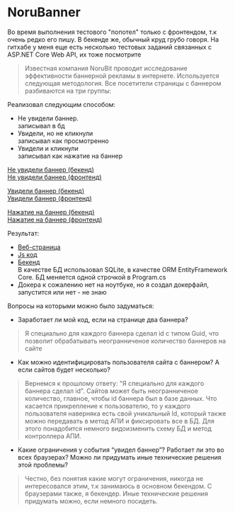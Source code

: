 # NoruBanner

Во время выполнения тестового "попотел" только с фронтендом, т.к очень редко его пишу. В бекенде же, обычный круд грубо говоря.
На гитхабе у меня еще есть несколько тестовых заданий связанных с ASP.NET Core Web API, их тоже посмотрите

> Известная компания NoruBit проводит исследование эффективности баннерной
рекламы в интернете. Используется следующая методология. Все посетители
страницы с баннером разбиваются на три группы:

Реализовал следующим способом:
- Не увидели баннер.    
записывал в бд
- Увидели, но не кликнули <br/>
записывал как просмотренно 
- Увидели и кликнули     
записывал как нажатие на баннер

[Не увидели баннер (бекенд)](https://github.com/egorrrmiller/NoruBanner/blob/d05e2e2e17070ef0df368705792ce68484d13b77/Tibuon/Controllers/BannerController.cs#L41-L53) <br/>
[Не увидели баннер (фронтенд)](https://github.com/egorrrmiller/NoruBanner/blob/b8df875714a5359c9baa586ec510d32d4a47fa3c/Tibuon/Views/Home/Index.cshtml#L23-L39)

[Увидели баннер (бекенд)](https://github.com/egorrrmiller/NoruBanner/blob/d05e2e2e17070ef0df368705792ce68484d13b77/Tibuon/Controllers/BannerController.cs#L41-L53) <br/>
[Увидели баннер (фронтенд)](https://github.com/egorrrmiller/NoruBanner/blob/d05e2e2e17070ef0df368705792ce68484d13b77/Tibuon/Views/Home/Index.cshtml#L11-L20)

[Нажатие на баннер (бекенд)](https://github.com/egorrrmiller/NoruBanner/blob/d05e2e2e17070ef0df368705792ce68484d13b77/Tibuon/Controllers/BannerController.cs#L21-L35) <br/>
[Нажатие на баннер (фронтенд)](https://github.com/egorrrmiller/NoruBanner/blob/d05e2e2e17070ef0df368705792ce68484d13b77/Tibuon/Views/Home/Index.cshtml#L25-L40)


Результат: <br/>
- [Веб-страница](https://github.com/egorrrmiller/NoruBanner/blob/d05e2e2e17070ef0df368705792ce68484d13b77/Tibuon/Views/Home/Index.cshtml)
- [Js код](https://github.com/egorrrmiller/NoruBanner/blob/d05e2e2e17070ef0df368705792ce68484d13b77/Tibuon/Views/Home/Index.cshtml#L8-L41)
- [Бекенд](https://github.com/egorrrmiller/NoruBanner/tree/master/Tibuon) <br/>
В качестве БД использовал SQLite, в качестве ORM EntityFramework Core. БД меняется одной строчкой в Program.cs
- Докера к сожалению нет на ноутбуке, но я создал докерфайл, запустится или нет - не знаю

Вопросы на которыми можно было задуматься:
- Заработает ли мой код, если на странице два баннера? <br/>
> Я специально для каждого баннера сделал id с типом Guid, что позволит обрабатывать неогранниченое количество баннеров на сайте <br/>

- Как можно идентифицировать пользователя сайта с баннером? А если сайтов
будет несколько? <br/>
> Вернемся к прошлому ответу: "Я специально для каждого баннера сделал id". Сайтов может быть неогранниченое количество, главное, чтобы id баннера был в базе данных. Что касается прикрепление к пользователю, то у каждого пользователя наверняка есть свой уникальный Id, который также можно передавать в метод АПИ и фиксировать все в БД. Для этого понадобится немного видоизменить схему БД и метод контроллера АПИ. <br/>

- Какие ограничения у события “увидел баннер”? Работает ли это во всех
браузерах? Можно ли придумать иные технические решения этой проблемы? <br/>
> Честно, без понятия какие могут ограничения, никогда не интересовался этим, т.к занимаюсь в основном бекендом. С браузерами также, я бекендер. Иные технические решения придумать можно, если немного посидеть.
